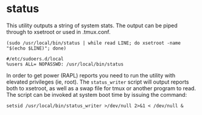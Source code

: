 # status

This utility outputs a string of system stats. The output can be piped through to xsetroot or used in .tmux.conf.

`(sudo /usr/local/bin/status | while read LINE; do xsetroot -name "$(echo $LINE)"; done)`

`#/etc/sudoers.d/local`\
`%users ALL= NOPASSWD: /usr/local/bin/status`

In order to get power (RAPL) reports you need to run the utility with elevated privileges (ie,  root).
The `status_writer` script will output reports both to xsetroot, as well as a swap file for tmux or 
another program to read. The script can be invoked at system boot time by issuing the command:

`setsid /usr/local/bin/status_writer >/dev/null 2>&1 < /dev/null &`
